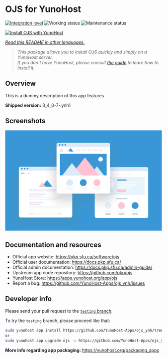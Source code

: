 <!--
N.B.: This README was automatically generated by <https://github.com/YunoHost/apps/tree/master/tools/readme_generator>
It shall NOT be edited by hand.
-->

# OJS for YunoHost

[![Integration level](https://dash.yunohost.org/integration/ojs.svg)](https://ci-apps.yunohost.org/ci/apps/ojs/) ![Working status](https://ci-apps.yunohost.org/ci/badges/ojs.status.svg) ![Maintenance status](https://ci-apps.yunohost.org/ci/badges/ojs.maintain.svg)

[![Install OJS with YunoHost](https://install-app.yunohost.org/install-with-yunohost.svg)](https://install-app.yunohost.org/?app=ojs)

*[Read this README in other languages.](./ALL_README.md)*

> *This package allows you to install OJS quickly and simply on a YunoHost server.*  
> *If you don't have YunoHost, please consult [the guide](https://yunohost.org/install) to learn how to install it.*

## Overview

This is a dummy description of this app features


**Shipped version:** 3_4_0-7~ynh1

## Screenshots

![Screenshot of OJS](./doc/screenshots/example.jpg)

## Documentation and resources

- Official app website: <https://pkp.sfu.ca/software/ojs>
- Official user documentation: <https://docs.pkp.sfu.ca/>
- Official admin documentation: <https://docs.pkp.sfu.ca/admin-guide/>
- Upstream app code repository: <https://github.com/pkp/ojs>
- YunoHost Store: <https://apps.yunohost.org/app/ojs>
- Report a bug: <https://github.com/YunoHost-Apps/ojs_ynh/issues>

## Developer info

Please send your pull request to the [`testing` branch](https://github.com/YunoHost-Apps/ojs_ynh/tree/testing).

To try the `testing` branch, please proceed like that:

```bash
sudo yunohost app install https://github.com/YunoHost-Apps/ojs_ynh/tree/testing --debug
or
sudo yunohost app upgrade ojs -u https://github.com/YunoHost-Apps/ojs_ynh/tree/testing --debug
```

**More info regarding app packaging:** <https://yunohost.org/packaging_apps>
